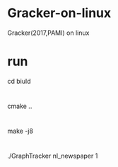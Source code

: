 # Gracker-on-linux
Gracker(2017,PAMI) on linux

# run
cd biuld
#
cmake ..
#
make -j8
#
./GraphTracker nl_newspaper 1
